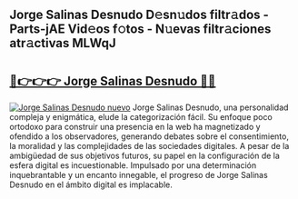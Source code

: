 ## Jorge Salinas Desnudo D𝚎sn𝚞dos filtr𝚊dos - Parts-jAE Vid𝚎os f𝚘tos - N𝚞evas filtr𝚊ciones atr𝚊ctivas MLWqJ

# <h2><a href="http://mb3vzxb.tromn.icu/?c=Jorge+Salinas+Desnudo">🔗👉👉👉 Jorge Salinas Desnudo 🔗🔗</a></h2>

[![Jorge Salinas Desnudo nuevo](https://i.imgur.com/pEAQMta.gif)](http://mb3vzxb.tromn.icu/?c=Jorge+Salinas+Desnudo)
Jorge Salinas Desnudo, una personalidad compleja y enigmática, elude la categorización fácil. Su enfoque poco ortodoxo para construir una presencia en la web ha magnetizado y ofendido a los observadores, generando debates sobre el consentimiento, la moralidad y las complejidades de las sociedades digitales. A pesar de la ambigüedad de sus objetivos futuros, su papel en la configuración de la esfera digital es incuestionable. Impulsado por una determinación inquebrantable y un encanto innegable, el progreso de Jorge Salinas Desnudo en el ámbito digital es implacable.
